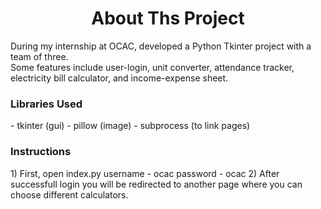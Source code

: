 <h1 align = 'center'> About Ths Project </h1>
<p>
	During my internship at OCAC, developed a Python Tkinter project with a team of three. <br/>
	Some features include user-login, unit converter, attendance tracker, electricity bill calculator, and income-expense sheet.
</p>

<h3 align='left'>Libraries Used</h3>
- tkinter (gui)
- pillow (image)
- subprocess (to link pages)

<h3 align = 'left'>Instructions </h3>
1) First, open index.py
	username - ocac
	password - ocac
2) After successfull login you will be redirected to another page where you can choose  
   different calculators.
